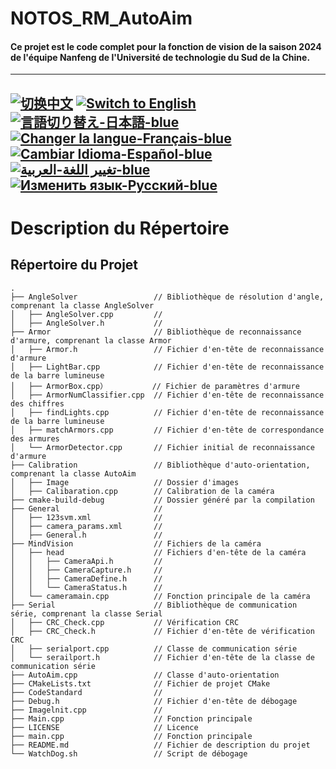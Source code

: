 # NOTOS_RM_AutoAim
#### Ce projet est le code complet pour la fonction de vision de la saison 2024 de l'équipe Nanfeng de l'Université de technologie du Sud de la Chine.

---
[![切换中文](https://img.shields.io/badge/切换语言-中文-blue)](https://github.com/lizuju/NOTOS_RM_AutoAim/blob/main/README/README.zh.md)
[![Switch to English](https://img.shields.io/badge/Switch-English-blue)](https://github.com/lizuju/NOTOS_RM_AutoAim/blob/main/README.md)
[![言語切り替え-日本語-blue](https://img.shields.io/badge/言語切り替え-日本語-blue)](https://github.com/lizuju/NOTOS_RM_AutoAim/blob/main/README/README.jp.md)
[![Changer la langue-Français-blue](https://img.shields.io/badge/Changer%20la%20langue-Fran%C3%A7ais-blue)](https://github.com/lizuju/NOTOS_RM_AutoAim/blob/main/README/README.fr.md)
[![Cambiar Idioma-Español-blue](https://img.shields.io/badge/Cambiar%20Idioma-Espa%C3%B1ol-blue)](https://github.com/lizuju/NOTOS_RM_AutoAim/blob/main/README/README.es.md)
[![تغيير اللغة-العربية-blue](https://img.shields.io/badge/تغيير%20اللغة-العربية-blue)](https://github.com/lizuju/NOTOS_RM_AutoAim/blob/main/README/README.ar.md)
[![Изменить язык-Русский-blue](https://img.shields.io/badge/Изменить%20язык-Русский-blue)](https://github.com/lizuju/NOTOS_RM_AutoAim/blob/main/README/README.ru.md)
---

# Description du Répertoire

## Répertoire du Projet
    .
    ├── AngleSolver                 // Bibliothèque de résolution d'angle, comprenant la classe AngleSolver
    │   ├── AngleSolver.cpp         // 
    │   ├── AngleSolver.h           // 
    ├── Armor                       // Bibliothèque de reconnaissance d'armure, comprenant la classe Armor
    │   ├── Armor.h                 // Fichier d'en-tête de reconnaissance d'armure
    │   ├── LightBar.cpp            // Fichier d'en-tête de reconnaissance de la barre lumineuse
    │   ├── ArmorBox.cpp）          // Fichier de paramètres d'armure
    │   ├── ArmorNumClassifier.cpp  // Fichier d'en-tête de reconnaissance des chiffres
    │   ├── findLights.cpp          // Fichier d'en-tête de reconnaissance de la barre lumineuse
    │   ├── matchArmors.cpp         // Fichier d'en-tête de correspondance des armures
    │   └── ArmorDetector.cpp       // Fichier initial de reconnaissance d'armure
    ├── Calibration                 // Bibliothèque d'auto-orientation, comprenant la classe AutoAim
    │   ├── Image                   // Dossier d'images
    │   ├── Calibaration.cpp        // Calibration de la caméra
    ├── cmake-build-debug           // Dossier généré par la compilation
    ├── General                     // 
    │   ├── 123svm.xml              // 
    │   ├── camera_params.xml     	// 
    │   ├── General.h               // 
    ├── MindVision                  // Fichiers de la caméra
    │   ├── head                    // Fichiers d'en-tête de la caméra
    │   │   ├── CameraApi.h         // 
    │   │   ├── CameraCapture.h     // 
    │   │   ├── CameraDefine.h      // 
    │   │   └── CameraStatus.h      // 
    │   └── cameramain.cpp          // Fonction principale de la caméra
    ├── Serial                      // Bibliothèque de communication série, comprenant la classe Serial
    │   ├── CRC_Check.cpp           // Vérification CRC
    │   ├── CRC_Check.h             // Fichier d'en-tête de vérification CRC
    │   ├── serialport.cpp          // Classe de communication série
    │   └── serailport.h            // Fichier d'en-tête de la classe de communication série
    ├── AutoAim.cpp                 // Classe d'auto-orientation
    ├── CMakeLists.txt              // Fichier de projet CMake
    ├── CodeStandard                //
    ├── Debug.h                     // Fichier d'en-tête de débogage
    ├── Imagelnit.cpp               // 
    ├── Main.cpp                    // Fonction principale
    ├── LICENSE                     // Licence 
    ├── main.cpp                    // Fonction principale
    ├── README.md                   // Fichier de description du projet
    └── WatchDog.sh                 // Script de débogage